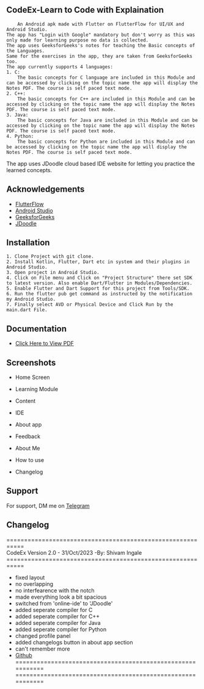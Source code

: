 ## CodeEx-Learn to Code with Explaination

        An Android apk made with Flutter on FlutterFlow for UI/UX and Android Studio.
    The app has "Login with Google" mandatory but don't worry as this was only made for learning purpose no data is collected.
    The app uses GeeksforGeeks's notes for teaching the Basic concepts of the Languages.
    Same for the exercises in the app, they are taken from GeeksforGeeks too.
    The app currently supports 4 languages:
    1. C:
        The basic concepts for C language are included in this Module and can be accessed by clicking on the topic name the app will display the Notes PDF. The course is self paced text mode.
    2. C++:
        The basic concepts for C++ are included in this Module and can be accessed by clicking on the topic name the app will display the Notes PDF. The course is self paced text mode.
    3. Java:
        The basic concepts for Java are included in this Module and can be accessed by clicking on the topic name the app will display the Notes PDF. The course is self paced text mode.
    4. Python:
        The basic concepts for Python are included in this Module and can be accessed by clicking on the topic name the app will display the Notes PDF. The course is self paced text mode.

The app uses JDoodle cloud based IDE website for letting you practice the learned concepts.
## Acknowledgements

 - [FlutterFlow](https://app.flutterflow.io/)
 - [Android Studio](https://developer.android.com/studio)
 - [GeeksforGeeks](https://geeksforgeeks.org/)
 - [JDoodle](https://www.jdoodle.com/)


## Installation

    1. Clone Project with git clone.
    2. Install Kotlin, Flutter, Dart etc in system and their plugins in Android Studio.
    3. Open project in Android Studio.
    4. Click on File menu and Click on "Project Structure" there set SDK to latest version. Also enable Dart/Flutter in Modules/Dependencies.
    5. Enable Flutter and Dart Support for this project from Tools/SDK.
    6. Run the flutter pub get command as instructed by the notification my Android Studio.
    7. Finally select AVD or Physical Device and Click Run by the main.dart File.
## Documentation
 - [Click Here to View PDF](https://drive.google.com/file/d/1ygB5TuqpukYVRSDPB8q2xrX3Z8D_4TJy/preview)
## Screenshots
* Home Screen

* Learning Module

* Content

* IDE

* About app

* Feedback

* About Me

* How to use

* Changelog


## Support

For support, DM me on [Telegram](https://t.me/Shivamingale) 

## Changelog
=========================================================== <br>
CodeEx Version 2.0 - 31/Oct/2023 -By: Shivam Ingale<br>
===========================================================<br>
* fixed layout<br>
* no overlapping<br>
* no interfearence with the notch<br>
* made everything look a bit spacious<br>
* switched from 'online-ide' to 'JDoodle'<br>
* added seperate compiler for C<br>
* added seperate compiler for C++<br>
* added seperate compiler for Java<br>
* added seperate compiler for Python<br>
* changed profile panel<br>
* added changelogs button in about app section<br>
* can't remember more<br>
* <a href=https://github.com/Shivamingale3/CodeEx>Github</a><br>
===========================================================<br>
===========================================================<br>